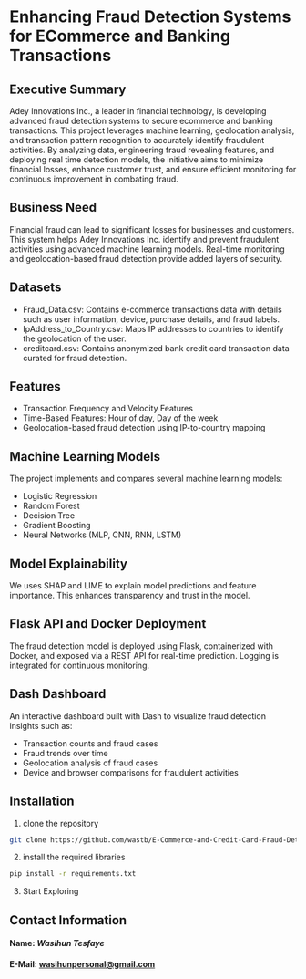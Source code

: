 # Enhancing Fraud Detection Systems for ECommerce and Banking Transactions

## Executive Summary
Adey Innovations Inc., a leader in financial technology, is developing advanced fraud detection systems to secure ecommerce and banking transactions. This project leverages machine learning, geolocation analysis, and transaction pattern recognition to accurately identify fraudulent activities. By analyzing data, engineering fraud revealing features, and deploying real time detection models, the initiative aims to minimize financial losses, enhance customer trust, and ensure efficient monitoring for continuous improvement in combating fraud.

## Business Need
Financial fraud can lead to significant losses for businesses and customers. This system helps Adey Innovations Inc. identify and prevent fraudulent activities using advanced machine learning models. Real-time monitoring and geolocation-based fraud detection provide added layers of security.

## Datasets
- Fraud_Data.csv: Contains e-commerce transactions data with details such as user information, device, purchase details, and fraud labels.
- IpAddress_to_Country.csv: Maps IP addresses to countries to identify the geolocation of the user.
- creditcard.csv: Contains anonymized bank credit card transaction data curated for fraud detection.
  
## Features
- Transaction Frequency and Velocity Features
- Time-Based Features: Hour of day, Day of the week
- Geolocation-based fraud detection using IP-to-country mapping

## Machine Learning Models
The project implements and compares several machine learning models:

- Logistic Regression
- Random Forest
- Decision Tree
- Gradient Boosting
- Neural Networks (MLP, CNN, RNN, LSTM)
  
## Model Explainability
We uses SHAP and LIME to explain model predictions and feature importance. This enhances transparency and trust in the model.

## Flask API and Docker Deployment
The fraud detection model is deployed using Flask, containerized with Docker, and exposed via a REST API for real-time prediction. Logging is integrated for continuous monitoring.

## Dash Dashboard
An interactive dashboard built with Dash to visualize fraud detection insights such as:

- Transaction counts and fraud cases
- Fraud trends over time
- Geolocation analysis of fraud cases
- Device and browser comparisons for fraudulent activities

## Installation

1. clone the repository

```bash
git clone https://github.com/wastb/E-Commerce-and-Credit-Card-Fraud-Detection
```

2. install the required libraries
   
```bash
pip install -r requirements.txt
```

3. Start Exploring

## Contact Information

#### Name: ***Wasihun Tesfaye***
#### E-Mail: wasihunpersonal@gmail.com
